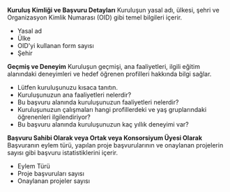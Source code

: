 

**Kuruluş Kimliği ve Başvuru Detayları**
Kuruluşun yasal adı, ülkesi, şehri ve Organizasyon Kimlik Numarası (OID) gibi temel bilgileri içerir.

- Yasal ad
- Ülke
- OID'yi kullanan form sayısı
- Şehir

**Geçmiş ve Deneyim**
Kuruluşun geçmişi, ana faaliyetleri, ilgili eğitim alanındaki deneyimleri ve hedef öğrenen profilleri hakkında bilgi sağlar.

- Lütfen kuruluşunuzu kısaca tanıtın.
- Kuruluşunuzun ana faaliyetleri nelerdir?
- Bu başvuru alanında kuruluşunuzun faaliyetleri nelerdir?
- Kuruluşunuzun çalışmaları hangi profillerdeki ve yaş gruplarındaki öğrenenleri ilgilendiriyor?
- Bu başvuru alanında kuruluşunuzun kaç yıllık deneyimi var?

**Başvuru Sahibi Olarak veya Ortak veya Konsorsiyum Üyesi Olarak**
Başvuranın eylem türü, yapılan proje başvurularının ve onaylanan projelerin sayısı gibi başvuru istatistiklerini içerir.

- Eylem Türü
- Proje başvuruları sayısı
- Onaylanan projeler sayısı

